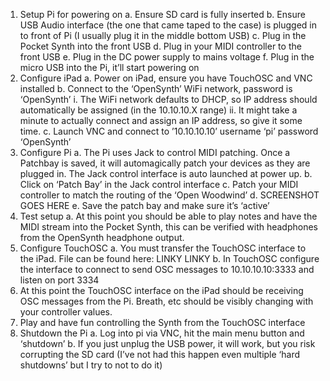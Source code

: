 1.	Setup Pi for powering on
    a.	Ensure SD card is fully inserted
    b.	Ensure USB Audio interface (the one that came taped to the case) is plugged in to front of Pi (I usually plug it in the middle bottom USB)
    c.	Plug in the Pocket Synth into the front USB
    d.	Plug in your MIDI controller to the front USB
    e.	Plug in the DC power supply to mains voltage
    f.	Plug in the micro USB into the Pi, it’ll start powering on
2.	Configure iPad
    a.	Power on iPad, ensure you have TouchOSC and VNC installed
    b.	Connect to the ‘OpenSynth’ WiFi network, password is ‘OpenSynth’
        i.	The WiFi network defaults to DHCP, so IP address should automatically be assigned (in the 10.10.10.X range)
        ii.	It might take a minute to actually connect and assign an IP address, so give it some time.
    c.	Launch VNC and connect to ’10.10.10.10’ username ‘pi’ password ‘OpenSynth’
3.	Configure Pi
    a.	The Pi uses Jack to control MIDI patching. Once a Patchbay is saved, it will automagically patch your devices as they are plugged in. The Jack control interface is auto launched at power up. 
    b.	Click on ‘Patch Bay’ in the Jack control interface
    c.	Patch your MIDI controller to match the routing of the ‘Open Woodwind’
    d.	SCREENSHOT GOES HERE
    e.	Save the patch bay and make sure it’s ‘active’
4.	Test setup
    a.	At this point you should be able to play notes and have the MIDI stream into the Pocket Synth, this can be verified with headphones from the OpenSynth headphone output.
5.	Configure TouchOSC
    a.	You must transfer the TouchOSC interface to the iPad. File can be found here: LINKY LINKY
    b.	In TouchOSC configure the interface to connect to send OSC messages to 10.10.10.10:3333 and listen on port 3334
6.	At this point the TouchOSC interface on the iPad should be receiving OSC messages from the Pi. Breath, etc should be visibly changing with your controller values.
7.	Play and have fun controlling the Synth from the TouchOSC interface
8.	Shutdown the Pi
    a.	Log into pi via VNC, hit the main menu button and ‘shutdown’
    b.	If you just unplug the USB power, it will work, but you risk corrupting the SD card (I’ve not had this happen even multiple ‘hard shutdowns’ but I try to not to do it)
